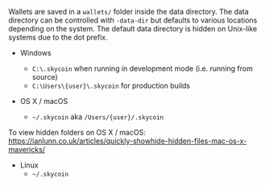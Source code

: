 Wallets are saved in a `wallets/` folder inside the data directory.  The data directory can be controlled with `-data-dir` but defaults to various locations depending on the system.  The default data directory is hidden on Unix-like systems due to the dot prefix.

* Windows
  * `C:\.skycoin` when running in development mode (i.e. running from source)
  * `C:\Users\{user}\.skycoin` for production builds

* OS X / macOS
  * `~/.skycoin` aka `/Users/{user}/.skycoin`

To view hidden folders on OS X / macOS:
https://ianlunn.co.uk/articles/quickly-showhide-hidden-files-mac-os-x-mavericks/

* Linux
  * `~/.skycoin`
